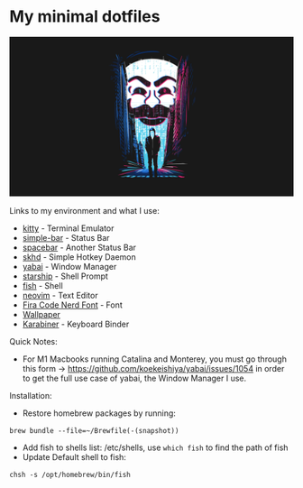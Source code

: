 # My minimal dotfiles
![screenshot](wallpaper/mr_robot_5k.jpeg)

Links to my environment and what I use:
* [kitty](https://github.com/kovidgoyal/kitty/) - Terminal Emulator
* [simple-bar](https://simple-bar.com/en/) - Status Bar
* [spacebar](https://github.com/cmacrae/spacebar/) - Another Status Bar
* [skhd](https://github.com/koekeishiya/skhd/) - Simple Hotkey Daemon
* [yabai](https://github.com/xorpse/yabai/) - Window Manager
* [starship](https://starship.rs/) - Shell Prompt
* [fish](https://fishshell.com/) - Shell
* [neovim](https://neovim.io/) - Text Editor
* [Fira Code Nerd Font](https://github.com/ryanoasis/nerd-fonts/tree/master/patched-fonts/FiraCode) - Font
* [Wallpaper](wallpaper/mr_robot_5k.jpeg)
* [Karabiner](https://karabiner-elements.pqrs.org/) - Keyboard Binder

Quick Notes:
*  For M1 Macbooks running Catalina and Monterey, you must go through this form -> https://github.com/koekeishiya/yabai/issues/1054
 in order to get the full use case of yabai, the Window Manager I use.

Installation:
*  Restore homebrew packages by running:
```
brew bundle --file=~/Brewfile(-(snapshot))
```
*  Add fish to shells list: /etc/shells, use `which fish` to find the path of fish
*  Update Default shell to fish:
```
chsh -s /opt/homebrew/bin/fish
```
